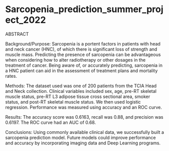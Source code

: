 # Sarcopenia_prediction_summer_project_2022
ABSTRACT

Background/Purpose: Sarcopenia is a portent factors in patients with head and neck cancer (HNC), of which there is significant loss of strength and muscle mass. Predicting the presence of sarcopenia can be advantageous when considering how to alter radiotherapy or other dosages in the treatment of cancer. Being aware of, or accurately predicting, sarcopenia in a HNC patient can aid in the assessment of treatment plans and mortality rates.  

Methods: The dataset used was one of 200 patients from the TCIA Head and Neck collection. Clinical variables included sex, age, pre-RT skeletal muscle status, pre-RT L3 adipose tissue cross sectional area, smoker status, and post-RT skeletal muscle status. We then used logistic regression. Performance was measured using accuracy and an ROC curve.  

Results: The accuracy score was 0.6163, recall was 0.88, and precision was 0.6197. The ROC curve had an AUC of 0.68.  

Conclusions: Using commonly available clinical data, we successfully built a sarcopenia prediction model. Future models could improve performance and accuracy by incorporating imaging data and Deep Learning programs. 
